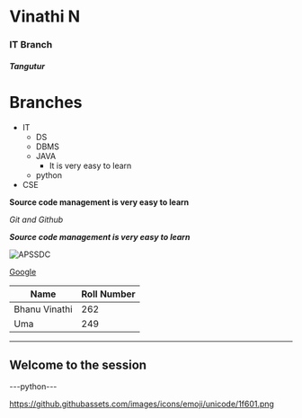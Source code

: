 # Vinathi N
### IT Branch

##### Tangutur


# Branches

- IT
  - DS
  - DBMS
  - JAVA
    - It is very easy to learn
  - python
- CSE

**Source code management is very easy to learn**

*Git and Github*

***Source code management is very easy to learn***

![APSSDC](https://tse2.mm.bing.net/th?id=OIP.odvHqADMdA6hNT9F7ngMigHaHa&pid=Api&P=0&w=300&h=300)

[Google](htts://www.google.com/)

Name|Roll Number
---|---
Bhanu Vinathi|262
Uma|249

---
Welcome to the session
---

---python---

https://github.githubassets.com/images/icons/emoji/unicode/1f601.png

